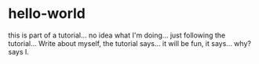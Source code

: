 # hello-world
this is part of a tutorial... no idea what I'm doing... just following the tutorial... 
Write about myself, the tutorial says... it will be fun, it says... why? says I. 
